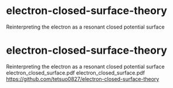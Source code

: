 # electron-closed-surface-theory
Reinterpreting the electron as a resonant closed potential surface
# electron-closed-surface-theory
Reinterpreting the electron as a resonant closed potential surface
electron_closed_surface.pdf
electron_closed_surface.pdf
https://github.com/tetsuo0827/electron-closed-surface-theory

